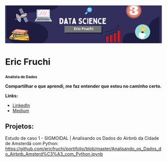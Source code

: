 <p align="center">
  <img src="Data science.png" >
</p>

# Eric Fruchi
<sub>**Analista de Dados**</sub>

**Compartilhar o que aprendi, me faz entender que estou no caminho certo.**

**Links:**
* [LinkedIn](https://www.linkedin.com/in/eric-fruchi-93137387/)
* [Medium](https://medium.com/@ericfruchi)


## Projetos:
Estudo de caso 1 - SIGMOIDAL | Analisando os Dados do Airbnb da Cidade de Amsterdã com Python: https://github.com/ericfruchi/portifolio/blob/master/Analisando_os_Dados_do_Airbnb_Amsterd%C3%A3_com_Python.ipynb
